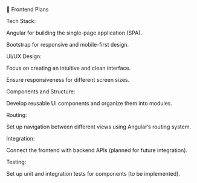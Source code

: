 🚀 Frontend Plans

Tech Stack:

Angular for building the single-page application (SPA).

Bootstrap for responsive and mobile-first design.

UI/UX Design:

Focus on creating an intuitive and clean interface.

Ensure responsiveness for different screen sizes.

Components and Structure:

Develop reusable UI components and organize them into modules.

Routing:

Set up navigation between different views using Angular’s routing system.

Integration:

Connect the frontend with backend APIs (planned for future integration).

Testing:

Set up unit and integration tests for components (to be implemented).

